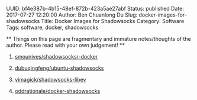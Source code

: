UUID: bf4e387b-4b15-48ef-872b-423a5ae27abf
Status: published
Date: 2017-07-27 12:20:00
Author: Ben Chuanlong Du
Slug: docker-images-for-shadowsocks
Title: Docker Images for Shadowsocks
Category: Software
Tags: software, docker, shadowsocks

**
Things on this page are
fragmentary and immature notes/thoughts of the author.
Please read with your own judgement!
**


1. [smounives/shadowsocksr-docker](https://store.docker.com/community/images/smounives/shadowsocksr-docker)

2. [dubuqingfeng/ubuntu-shadowsocks](https://store.docker.com/community/images/dubuqingfeng/ubuntu-shadowsocks)

3. [vimagick/shadowsocks-libev](https://store.docker.com/community/images/vimagick/shadowsocks-libev)

4. [oddrationale/docker-shadowsocks](https://store.docker.com/community/images/oddrationale/docker-shadowsocks)


